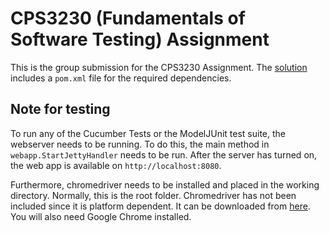 # CPS3230 (Fundamentals of Software Testing) Assignment
This is the group submission for the CPS3230 Assignment. The [solution](https://github.com/migueldingli1997/CPS3230-Fundamentals-of-Software-Testing-Assignment/tree/master/Implementation) includes a `pom.xml` file for the required dependencies.

## Note for testing
To run any of the Cucumber Tests or the ModelJUnit test suite,  the webserver needs to be running. To do this, the main method in `webapp.StartJettyHandler` needs to be run. After the server has turned on, the web app is available on `http://localhost:8080`.

Furthermore, chromedriver needs to be installed and placed in the working directory. Normally, this is the root folder. Chromedriver has not been included since it is platform dependent. It can be downloaded from [here](https://sites.google.com/a/chromium.org/chromedriver/). You will also need Google Chrome installed.
